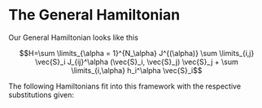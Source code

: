 # The General Hamiltonian
Our General Hamiltonian looks like this
```math
H=\sum \limits_{\alpha = 1}^{N_\alpha} J^{(\alpha)} \sum \limits_{i,j} \vec{S}_i J_{ij}^\alpha (\vec{S}_i, \vec{S}_j) \vec{S}_j + \sum \limits_{i,\alpha} h_i^\alpha \vec{S}_i
```

The following Hamiltonians fit into this framework with the respective substitutions given:
